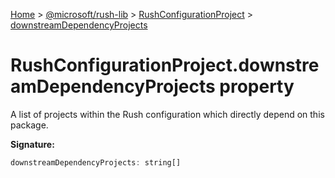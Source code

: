 [Home](./index) &gt; [@microsoft/rush-lib](./rush-lib.md) &gt; [RushConfigurationProject](./rush-lib.rushconfigurationproject.md) &gt; [downstreamDependencyProjects](./rush-lib.rushconfigurationproject.downstreamdependencyprojects.md)

# RushConfigurationProject.downstreamDependencyProjects property

A list of projects within the Rush configuration which directly depend on this package.

**Signature:**
```javascript
downstreamDependencyProjects: string[]
```
